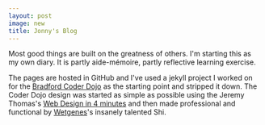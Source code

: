 ```yaml
---
layout: post
image: new
title: Jonny's Blog
---
```

Most good things are built on the greatness of others. I'm starting this as my own diary. It is partly aide-mémoire, partly reflective learning exercise.

The pages are hosted in GitHub and I've used a jekyll project I worked on for the [Bradford Coder Dojo](https://bradford-coderdojo.github.io/) as the starting point and stripped it down. The Coder Dojo design was started as simple as possible using the Jeremy Thomas's [Web Design in 4 minutes](https://jgthms.com/web-design-in-4-minutes/) and then made professional and functional by [Wetgenes](https://wetgenes.com/welcome)'s insanely talented Shi.

